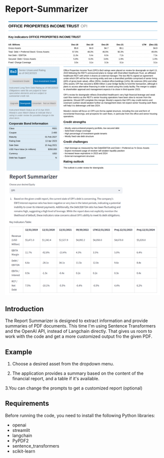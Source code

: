 # Report-Summarizer

![image](https://github.com/acbouzas/Report-Summarizer/blob/main/images/Screenshot%20from%202023-09-18%2011-17-43.png)
![image](https://github.com/acbouzas/Report-Summarizer/blob/main/images/Screenshot%20from%202023-09-18%2011-18-35.png)
![image](https://github.com/acbouzas/Report-Summarizer/blob/main/images/Screenshot%20from%202023-09-18%2011-12-38.png)

## Introduction

The Report Summarizer is designed to extract information and provide summaries of PDF documents. This time I'm using Sentence Transformers and the OpenAI API, instead of Langchain directly. That gives us room to work with the code and get a more customized output fro the given PDF.       

## Example

1. Choose a desired asset from the dropdown menu.

2. The application provides a summary based on the content of the financial report, and a table if it's available.

3.You can change the prompts to get a customized report (optional) 

## Requirements

Before running the code, you need to install the following Python libraries:

- openai
- streamlit
- langchain
- PyPDF2
- sentence_transformers
- scikit-learn



